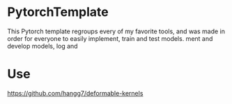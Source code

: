 # PytorchTemplate
This Pytorch template regroups every of my favorite tools, and was made in order for everyone to easily implement, train and test models. ment and develop models, log and 


# Use 
https://github.com/hangg7/deformable-kernels